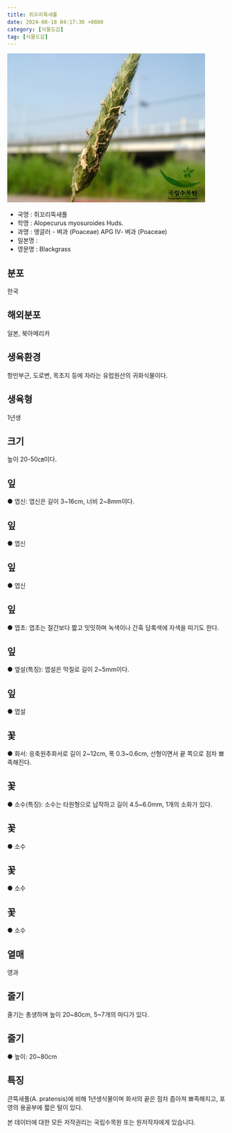 ```yaml
---
title: 쥐꼬리뚝새풀
date: 2024-08-18 04:17:36 +0800
category: [식물도감]
tag: [식물도감]
---
```




![쥐꼬리뚝새풀](/assets/img/fileUpload/plants/basic/Gramineae/Alopecurus/398/398_1_th2.jpg)
- 국명 : 쥐꼬리뚝새풀
- 학명 : Alopecurus myosuroides Huds.
- 과명 : 앵글러 - 벼과 (Poaceae) APG Ⅳ- 벼과 (Poaceae)
- 일본명 : 
- 영문명 : Blackgrass


## 분포
한국
## 해외분포
일본, 북아메리카
## 생육환경
항만부근, 도로변, 목초지 등에 자라는 유럽원산의 귀화식물이다.
## 생육형
1년생
## 크기
높이 20-50㎝이다.
## 잎
● 엽신: 엽신은 길이 3~16cm, 너비 2~8mm이다.
## 잎
● 엽신
## 잎
● 엽신
## 잎
● 엽초: 엽초는 절간보다 짧고 밋밋하며 녹색이나 간혹 담록색에 자색을 띠기도 한다.
## 잎
● 옆설(특징): 엽설은 막질로 길이 2~5mm이다.
## 잎
● 엽설
## 꽃
● 화서: 응축원추화서로 길이 2~12cm, 폭 0.3~0.6cm, 선형이면서 끝 쪽으로 점차 뾰족해진다.
## 꽃
● 소수(특징): 소수는 타원형으로 납작하고 길이 4.5~6.0mm, 1개의 소화가 있다.
## 꽃
● 소수
## 꽃
● 소수
## 꽃
● 소수
## 열매
영과
## 줄기
줄기는 총생하며 높이 20~80cm, 5~7개의 마디가 있다.
## 줄기
● 높이: 20~80cm
## 특징
큰뚝새풀(A. pratensis)에 비해 1년생식물이며 화서의 끝은 점차 좁아져 뾰족해지고, 포영의 용골부에 짧은 털이 있다.






본 데이터에 대한 모든 저작권리는 국립수목원 또는 원저작자에게 있습니다.
